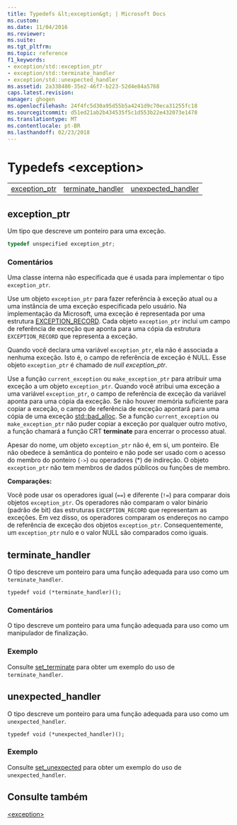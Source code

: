 ```yaml
---
title: Typedefs &lt;exception&gt; | Microsoft Docs
ms.custom: 
ms.date: 11/04/2016
ms.reviewer: 
ms.suite: 
ms.tgt_pltfrm: 
ms.topic: reference
f1_keywords:
- exception/std::exception_ptr
- exception/std::terminate_handler
- exception/std::unexpected_handler
ms.assetid: 2a338480-35e2-46f7-b223-52d4e84a5768
caps.latest.revision: 
manager: ghogen
ms.openlocfilehash: 24f4fc5d30a95d55b5a4241d9c70eca31255fc18
ms.sourcegitcommit: d51ed21ab2b434535f5c1d553b22e432073e1478
ms.translationtype: MT
ms.contentlocale: pt-BR
ms.lasthandoff: 02/23/2018
---
```

# <a name="ltexceptiongt-typedefs"></a>Typedefs &lt;exception&gt;
||||  
|-|-|-|  
|[exception_ptr](#exception_ptr)|[terminate_handler](#terminate_handler)|[unexpected_handler](#unexpected_handler)|  
  
##  <a name="exception_ptr"></a>  exception_ptr  
 Um tipo que descreve um ponteiro para uma exceção.  
  
```cpp  
typedef unspecified exception_ptr;
```  
  
### <a name="remarks"></a>Comentários  
 Uma classe interna não especificada que é usada para implementar o tipo `exception_ptr`.  
  
 Use um objeto `exception_ptr` para fazer referência à exceção atual ou a uma instância de uma exceção especificada pelo usuário. Na implementação da Microsoft, uma exceção é representada por uma estrutura [EXCEPTION_RECORD](http://msdn.microsoft.com/library/windows/desktop/aa363082). Cada objeto `exception_ptr` inclui um campo de referência de exceção que aponta para uma cópia da estrutura `EXCEPTION_RECORD` que representa a exceção.  
  
 Quando você declara uma variável `exception_ptr`, ela não é associada a nenhuma exceção. Isto é, o campo de referência de exceção é NULL. Esse objeto `exception_ptr` é chamado de *null exception_ptr*.  
  
 Use a função `current_exception` ou `make_exception_ptr` para atribuir uma exceção a um objeto `exception_ptr`. Quando você atribui uma exceção a uma variável `exception_ptr`, o campo de referência de exceção da variável aponta para uma cópia da exceção. Se não houver memória suficiente para copiar a exceção, o campo de referência de exceção apontará para uma cópia de uma exceção [std::bad_alloc](../standard-library/bad-alloc-class.md). Se a função `current_exception` ou `make_exception_ptr` não puder copiar a exceção por qualquer outro motivo, a função chamará a função CRT **terminate** para encerrar o processo atual.  
  
 Apesar do nome, um objeto `exception_ptr` não é, em si, um ponteiro. Ele não obedece à semântica do ponteiro e não pode ser usado com o acesso do membro do ponteiro (`->`) ou operadores (*) de indireção. O objeto `exception_ptr` não tem membros de dados públicos ou funções de membro.  
  
 **Comparações:**  
  
 Você pode usar os operadores igual (`==`) e diferente (`!=`) para comparar dois objetos `exception_ptr`. Os operadores não comparam o valor binário (padrão de bit) das estruturas `EXCEPTION_RECORD` que representam as exceções. Em vez disso, os operadores comparam os endereços no campo de referência de exceção dos objetos `exception_ptr`. Consequentemente, um `exception_ptr` nulo e o valor NULL são comparados como iguais.  
  
##  <a name="terminate_handler"></a>  terminate_handler  
 O tipo descreve um ponteiro para uma função adequada para uso como um `terminate_handler`.  
  
```
typedef void (*terminate_handler)();
```  
  
### <a name="remarks"></a>Comentários  
 O tipo descreve um ponteiro para uma função adequada para uso como um manipulador de finalização.  
  
### <a name="example"></a>Exemplo  
  Consulte [set_terminate](../standard-library/exception-functions.md#set_terminate) para obter um exemplo do uso de `terminate_handler`.  
  
##  <a name="unexpected_handler"></a>  unexpected_handler  
 O tipo descreve um ponteiro para uma função adequada para uso como um `unexpected_handler`.  
  
```
typedef void (*unexpected_handler)();
```  
  
### <a name="example"></a>Exemplo  
  Consulte [set_unexpected](../standard-library/exception-functions.md#set_unexpected) para obter um exemplo do uso de `unexpected_handler`.  
  
## <a name="see-also"></a>Consulte também  
 [\<exception>](../standard-library/exception.md)



